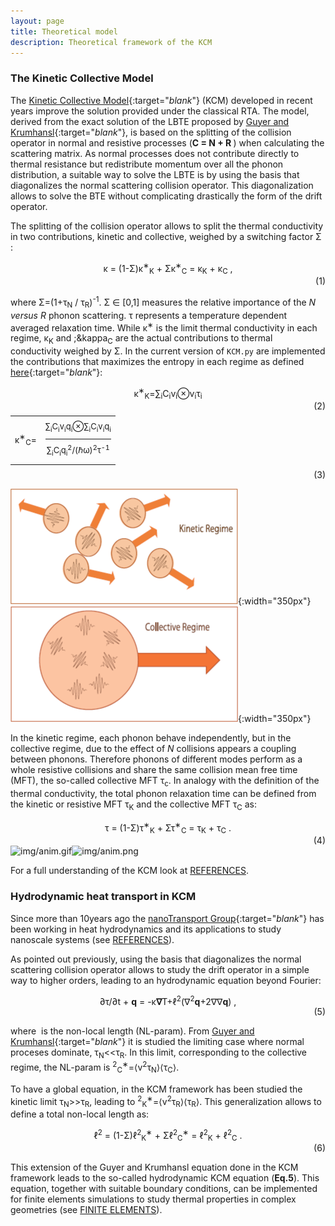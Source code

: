 ```yaml
---
layout: page
title: Theoretical model 
description: Theoretical framework of the KCM 
---
```


### The Kinetic Collective Model

The [Kinetic Collective Model](http://aip.scitation.org/doi/10.1063/1.4871672){:target="_blank_"} (KCM) developed in recent years improve the solution provided under the classical RTA.
The model, derived from the exact solution of the LBTE proposed by [Guyer and Krumhansl](https://journals.aps.org/pr/abstract/10.1103/PhysRev.148.766){:target="_blank_"},
is based on the splitting of the collision operator in normal and resistive processes (<b>C = N + R </b>) when calculating the scattering matrix.
As normal processes does not contribute directly to thermal resistance but redistribute momentum over all the phonon distribution,
a suitable way to solve the LBTE is by using the basis that diagonalizes the normal scattering collision operator.
This diagonalization allows to solve the BTE without complicating drastically the form of the drift operator.

The splitting of the collision operator allows to split the thermal conductivity in two contributions, kinetic and collective, 
weighed by a switching factor &Sigma; :

<center>&kappa; = (1-&Sigma;)&kappa;<sup>&lowast;</sup><sub>K</sub> + &Sigma;&kappa;<sup>&lowast;</sup><sub>C</sub> = &kappa;<sub>K</sub> + &kappa;<sub>C</sub> ,</center><div align="right">(1)</div> 

where &Sigma;=(1+<math>&langle;</math>&tau;<sub>N</sub><math>&rangle;</math> / <math>&langle;</math>&tau;<sub>R</sub><math>&rangle;</math>)<sup>-1</sup>. &Sigma; &isin; [0,1] measures the relative importance of the <i>N versus R</i> phonon scattering. <math>&langle;</math>&tau;<math>&rangle;</math> represents a temperature dependent averaged relaxation time. While &kappa;<sup>&lowast;</sup> is the limit thermal conductivity in each regime, &kappa;<sub>K</sub> and ;&kappa<sub>C</sub> are the actual contributions to thermal conductivity weighed by &Sigma;. In the current version of `KCM.py` are implemented the contributions that maximizes the entropy in each regime as defined [here](https://doi.org/10.1063%2F1.4871672){:target="_blank_"}:

<center>&kappa;<sup>&lowast;</sup><sub>K</sub>=&sum;<sub>i</sub>C<sub>i</sub>v<sub>i</sub>&otimes;v<sub>i</sub>&tau;<sub>i</sub> </center><div align="right">(2)</div>

<style>
    td.upper_line { border-top:solid 1px solid transparent; }
    table.fraction { text-align: center; vertical-align: middle;
        margin-top:0.5em; margin-bottom:0.5em; line-height: 2em; }
</style>

<center><table class="fraction" align="center" cellpadding="0" cellspacing="0"><tr><td>
<div style="float:left;">&kappa;<sup>&lowast;</sup><sub>C</sub>=</div></td>
 <td> <div style="float:left"><div style="border-bottom:1px solid;font-size:small;text-align:center;">&sum;<sub>i</sub>C<sub>i</sub>v<sub>i</sub>q<sub>i</sub>&otimes;&sum;<sub>i</sub>C<sub>i</sub>v<sub>i</sub>q<sub>i</sub></div> <div style="font-size:small;text-align:center;">&sum;<sub>i</sub>C<sub>i</sub>q<sub>i</sub><sup>2</sup>/(&#8463;&omega;)<sup>2</sup>&tau;<sup>-1</sup></div>
  </div></td>
</tr>
</table></center> <div align="right">(3)</div>


![figkin](img/kinetic_regime.png){:width="350px"} ![figcol](img/collective.png){:width="350px"}

In the kinetic regime, each phonon behave independently, but in the collective regime, due to the effect
of <i>N</i> collisions appears a coupling between phonons. Therefore phonons of different modes perform as a whole
resistive collisions and share the same collision mean free time (MFT), the so-called collective MFT &tau;<sub>c</sub>.
In analogy with the definition of the thermal conductivity, the total phonon relaxation time can be defined from the
kinetic or resistive MFT &tau;<sub>K</sub> and the collective MFT &tau;<sub>C</sub> as:

<center>&tau; = (1-&Sigma;)&tau;<sup>&lowast;</sup><sub>K</sub> + &Sigma;&tau;<sup>&lowast;</sup><sub>C</sub> = &tau;<sub>K</sub> + &tau;<sub>C</sub> .</center> <div align="right">(4)</div>
<img class="ipsImage" src="https://physta.github.io/img/anim.gif" alt="img/anim.gif" width="350px" height="auto"><img class="ipsImage" src="https://physta.github.io/img/anim.png" alt="img/anim.png" width="350px" height="auto">

For a full understanding of the KCM look at [REFERENCES](https://physta.github.io/articles/).

### Hydrodynamic heat transport in KCM 

Since more than 10years ago the [nanoTransport Group](http://grupsderecerca.uab.cat/nanotransport/en){:target="_blank_"} has been working in heat hydrodynamics and
its applications to study nanoscale systems (see [REFERENCES](https://physta.github.io/articles/)).

As pointed out previously, using the basis that diagonalizes the normal scattering collision operator 
allows to study the drift operator in a simple way to higher orders, leading to an hydrodynamic equation beyond Fourier:

<center> &part;&tau;/&part;t + <b>q</b>
 = -&kappa;<b>&nabla;</b>T+&ell;<sup>2</sup>(&nabla;<sup>2</sup><b>q</b>+2&nabla;&nabla;<b>q</b>) ,</center><div align="right">(5)</div>

where <math>&ell;</math> is the non-local length (NL-param). From [Guyer and Krumhansl](https://journals.aps.org/pr/abstract/10.1103/PhysRev.148.766){:target="_blank_"} it is studied
the limiting case where normal proceses dominate,  &tau;<sub>N</sub><<&tau;<sub>R</sub>. In this limit, corresponding
to the collective regime, the NL-param is <math>&ell;<sup>2</sup><sub>C</sub><sup>&lowast;</sup>=&langle;v<sup>2</sup>&tau;<sub>N</sub>&rangle;&langle;&tau;<sub>C</sub>&rangle;</math>.

To have a global equation, in the KCM framework has been studied the kinetic limit &tau;<sub>N</sub>>>&tau;<sub>R</sub>,
leading to <math>&ell;<sup>2</sup><sub>K</sub><sup>&lowast;</sup>=&langle;v<sup>2</sup>&tau;<sub>R</sub>&rangle;&langle;&tau;<sub>R</sub>&rangle;</math>. This generalization allows to define a total non-local length as:

<center>&ell;<sup>2</sup> = (1-&Sigma;)&ell;<sup>2</sup><sub>K</sub><sup>&lowast;</sup> + &Sigma;&ell;<sup>2</sup><sub>C</sub><sup>&lowast;</sup> = &ell;<sup>2</sup><sub>K</sub> + &ell;<sup>2</sup><sub>C</sub> .</center><div align="right">(6)</div>

This extension of the Guyer and Krumhansl equation done in the KCM framework leads to the so-called hydrodynamic KCM equation (<b>Eq.5</b>).
This equation, together with suitable boundary conditions, can be implemented for finite elements simulations to study thermal 
properties in complex geometries (see [FINITE ELEMENTS](https://physta.github.io/finite_elements/)).
